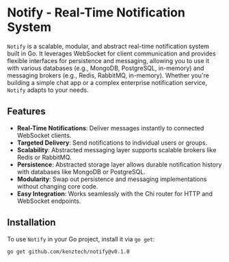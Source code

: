 # Notify - Real-Time Notification System

`Notify` is a scalable, modular, and abstract real-time notification system built in Go. It leverages WebSocket for client communication and provides flexible interfaces for persistence and messaging, allowing you to use it with various databases (e.g., MongoDB, PostgreSQL, in-memory) and messaging brokers (e.g., Redis, RabbitMQ, in-memory). Whether you're building a simple chat app or a complex enterprise notification service, `Notify` adapts to your needs.

## Features

- **Real-Time Notifications**: Deliver messages instantly to connected WebSocket clients.
- **Targeted Delivery**: Send notifications to individual users or groups.
- **Scalability**: Abstracted messaging layer supports scalable brokers like Redis or RabbitMQ.
- **Persistence**: Abstracted storage layer allows durable notification history with databases like MongoDB or PostgreSQL.
- **Modularity**: Swap out persistence and messaging implementations without changing core code.
- **Easy Integration**: Works seamlessly with the Chi router for HTTP and WebSocket endpoints.

## Installation

To use `Notify` in your Go project, install it via `go get`:

```bash
go get github.com/kenztech/notify@v0.1.0
